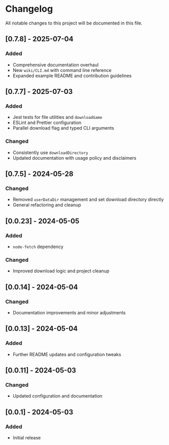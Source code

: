 # Changelog

All notable changes to this project will be documented in this file.

## [0.7.8] - 2025-07-04
### Added
- Comprehensive documentation overhaul
- New `wiki/CLI.md` with command line reference
- Expanded example README and contribution guidelines

## [0.7.7] - 2025-07-03
### Added
- Jest tests for file utilities and `downloadGame`
- ESLint and Prettier configuration
- Parallel download flag and typed CLI arguments

### Changed
- Consistently use `downloadDirectory`
- Updated documentation with usage policy and disclaimers

## [0.7.5] - 2024-05-28
### Changed
- Removed `userDataDir` management and set download directory directly
- General refactoring and cleanup

## [0.0.23] - 2024-05-05
### Added
- `node-fetch` dependency

### Changed
- Improved download logic and project cleanup

## [0.0.14] - 2024-05-04
### Changed
- Documentation improvements and minor adjustments

## [0.0.13] - 2024-05-04
### Added
- Further README updates and configuration tweaks

## [0.0.11] - 2024-05-03
### Changed
- Updated configuration and documentation

## [0.0.1] - 2024-05-03
### Added
- Initial release
